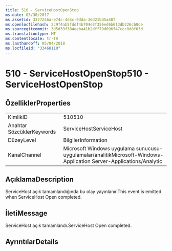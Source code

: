 ```yaml
---
title: 510 - ServiceHostOpenStop
ms.date: 03/30/2017
ms.assetid: 3377246a-e74c-4d4c-9dda-36d21bd5a48f
ms.openlocfilehash: 2c9f4ab5fddf4b704e3f356ed6b613db226cb0de
ms.sourcegitcommit: 3d5d33f384eeba41b2dff79d096f47ccc8d8f03d
ms.translationtype: MT
ms.contentlocale: tr-TR
ms.lasthandoff: 05/04/2018
ms.locfileid: "33468110"
---
```

# <a name="510---servicehostopenstop"></a><span data-ttu-id="34704-102">510 - ServiceHostOpenStop</span><span class="sxs-lookup"><span data-stu-id="34704-102">510 - ServiceHostOpenStop</span></span>
## <a name="properties"></a><span data-ttu-id="34704-103">Özellikler</span><span class="sxs-lookup"><span data-stu-id="34704-103">Properties</span></span>  
  
|||  
|-|-|  
|<span data-ttu-id="34704-104">Kimlik</span><span class="sxs-lookup"><span data-stu-id="34704-104">ID</span></span>|<span data-ttu-id="34704-105">510</span><span class="sxs-lookup"><span data-stu-id="34704-105">510</span></span>|  
|<span data-ttu-id="34704-106">Anahtar Sözcükler</span><span class="sxs-lookup"><span data-stu-id="34704-106">Keywords</span></span>|<span data-ttu-id="34704-107">ServiceHost</span><span class="sxs-lookup"><span data-stu-id="34704-107">ServiceHost</span></span>|  
|<span data-ttu-id="34704-108">Düzey</span><span class="sxs-lookup"><span data-stu-id="34704-108">Level</span></span>|<span data-ttu-id="34704-109">Bilgiler</span><span class="sxs-lookup"><span data-stu-id="34704-109">Information</span></span>|  
|<span data-ttu-id="34704-110">Kanal</span><span class="sxs-lookup"><span data-stu-id="34704-110">Channel</span></span>|<span data-ttu-id="34704-111">Microsoft Windows uygulama sunucusu-uygulamalar/analitik</span><span class="sxs-lookup"><span data-stu-id="34704-111">Microsoft-Windows-Application Server-Applications/Analytic</span></span>|  
  
## <a name="description"></a><span data-ttu-id="34704-112">Açıklama</span><span class="sxs-lookup"><span data-stu-id="34704-112">Description</span></span>  
 <span data-ttu-id="34704-113">ServiceHost açık tamamlandığında bu olay yayınlanır.</span><span class="sxs-lookup"><span data-stu-id="34704-113">This event is emitted when ServiceHost Open completed.</span></span>  
  
## <a name="message"></a><span data-ttu-id="34704-114">İleti</span><span class="sxs-lookup"><span data-stu-id="34704-114">Message</span></span>  
 <span data-ttu-id="34704-115">ServiceHost açık tamamlandı.</span><span class="sxs-lookup"><span data-stu-id="34704-115">ServiceHost Open completed.</span></span>  
  
## <a name="details"></a><span data-ttu-id="34704-116">Ayrıntılar</span><span class="sxs-lookup"><span data-stu-id="34704-116">Details</span></span>
